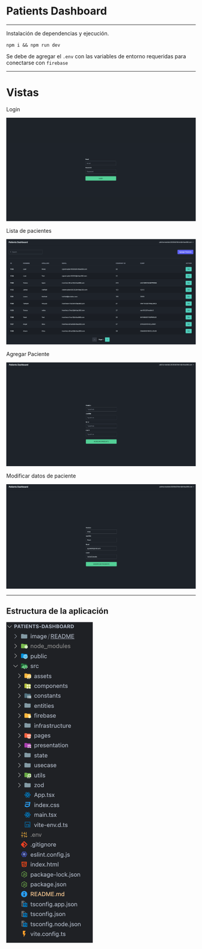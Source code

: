 # Patients Dashboard

---

Instalación de dependencias y ejecución.

```
npm i && npm run dev
```

Se debe de agregar el `.env` con las variables de entorno requeridas para conectarse con `firebase`

---

# Vistas

Login

![1741284687489](image/README/1741284687489.png)

Lista de pacientes

![1741633858737](image/README/1741633858737.png)

Agregar Paciente

![1741284805666](image/README/1741284805666.png)

Modificar datos de paciente

![1741285180963](image/README/1741285180963.png)

---

## Estructura de la aplicación

![1741463695790](image/README/1741463695790.png)
